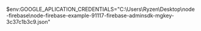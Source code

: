 $env:GOOGLE_APLICATION_CREDENTIALS="C:\Users\Ryzen\Desktop\node-firebase\node-firebase-example-91117-firebase-adminsdk-mgkey-3c37c1b3c9.json"

